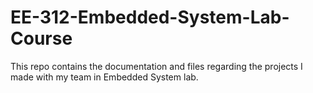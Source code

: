 # EE-312-Embedded-System-Lab-Course
This repo contains the documentation and files regarding the projects I made with my team in Embedded System lab.

